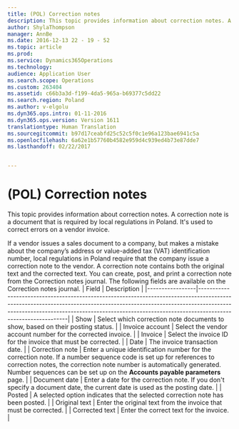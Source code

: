 ```yaml
---
title: (POL) Correction notes
description: This topic provides information about correction notes. A correction note is a document that is required by local regulations in Poland. It&quot;s used to correct errors on a vendor invoice.
author: ShylaThompson
manager: AnnBe
ms.date: 2016-12-13 22 - 19 - 52
ms.topic: article
ms.prod: 
ms.service: Dynamics365Operations
ms.technology: 
audience: Application User
ms.search.scope: Operations
ms.custom: 263404
ms.assetid: c66b3a3d-f199-4da5-965a-b69377c5dd22
ms.search.region: Poland
ms.author: v-elgolu
ms.dyn365.ops.intro: 01-11-2016
ms.dyn365.ops.version: Version 1611
translationtype: Human Translation
ms.sourcegitcommit: b97d17ceabfd25c52c5f0c1e96a123bae6941c5a
ms.openlocfilehash: 6a62e1b57760b4582e959d4c939ed4b73e87dde7
ms.lasthandoff: 02/22/2017


---
```


# <a name="pol-correction-notes"></a>(POL) Correction notes

This topic provides information about correction notes. A correction note is a document that is required by local regulations in Poland. It's used to correct errors on a vendor invoice. 

If a vendor issues a sales document to a company, but makes a mistake about the company’s address or value-added tax (VAT) identification number, local regulations in Poland require that the company issue a correction note to the vendor. A correction note contains both the original text and the corrected text. You can create, post, and print a correction note from the Correction notes journal. The following fields are available on the Correction notes journal.
| Field           | Description                                                                                                                                                                                                                                                              |
|-----------------|--------------------------------------------------------------------------------------------------------------------------------------------------------------------------------------------------------------------------------------------------------------------------|
| Show            | Select which correction note documents to show, based on their posting status.                                                                                                                                                                                           |
| Invoice account | Select the vendor account number for the corrected invoice.                                                                                                                                                                                                              |
| Invoice         | Select the invoice ID for the invoice that must be corrected.                                                                                                                                                                                                            |
| Date            | The invoice transaction date.                                                                                                                                                                                                                                            |
| Correction note | Enter a unique identification number for the correction note. If a number sequence code is set up for references to correction notes, the correction note number is automatically generated. Number sequences can be set up on the **Accounts payable parameters** page. |
| Document date   | Enter a date for the correction note. If you don't specify a document date, the current date is used as the posting date.                                                                                                                                                |
| Posted          | A selected option indicates that the selected correction note has been posted.                                                                                                                                                                                           |
| Original text   | Enter the original text from the invoice that must be corrected.                                                                                                                                                                                                         |
| Corrected text  | Enter the correct text for the invoice.                                                                                                                                                                                                                                  |





